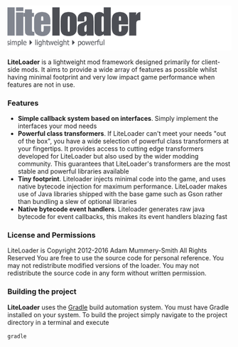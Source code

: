 ![LiteLoader Logo](docs/logo.png?raw=true)

**LiteLoader** is a lightweight mod framework designed primarily for client-side
mods. It aims to provide a wide array of features as possible whilst having
minimal footprint and very low impact game performance when features are not in
use.

### Features

* __Simple callback system based on interfaces__. Simply implement the
interfaces your mod needs
* __Powerful class transformers__. If LiteLoader can't meet your needs "out of
the box", you have a wide selection of powerful class transformers at your
fingertips. It provides access to cutting edge transformers developed for
LiteLoader but also used by the wider modding community. This guarantees that
LiteLoader's transformers are the most stable and powerful libraries available
* __Tiny footprint__. Liteloader injects minimal code into the game, and uses
native bytecode injection for maximum performance. LiteLoader makes use of Java
libraries shipped with the base game such as Gson rather than bundling a slew of
optional libraries
* __Native bytecode event handlers__. Liteloader generates raw java bytecode for
event callbacks, this makes its event handlers blazing fast

### License and Permissions

LiteLoader is Copyright 2012-2016 Adam Mummery-Smith  All Rights Reserved
You are free to use the source code for personal reference.
You may not redistribute modified versions of the loader.
You may not redistribute the source code in any form without written permission.

### Building the project
**LiteLoader** uses the [Gradle](http://gradle.org/) build automation
system. You must have Gradle installed on your system. To build the project
simply navigate to the project directory in a terminal and execute

```
gradle
```